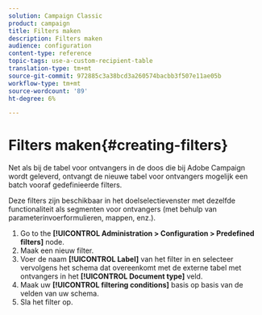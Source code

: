 ```yaml
---
solution: Campaign Classic
product: campaign
title: Filters maken
description: Filters maken
audience: configuration
content-type: reference
topic-tags: use-a-custom-recipient-table
translation-type: tm+mt
source-git-commit: 972885c3a38bcd3a260574bacbb3f507e11ae05b
workflow-type: tm+mt
source-wordcount: '89'
ht-degree: 6%

---
```



# Filters maken{#creating-filters}

Net als bij de tabel voor ontvangers in de doos die bij Adobe Campaign wordt geleverd, ontvangt de nieuwe tabel voor ontvangers mogelijk een batch vooraf gedefinieerde filters.

Deze filters zijn beschikbaar in het doelselectievenster met dezelfde functionaliteit als segmenten voor ontvangers (met behulp van parameterinvoerformulieren, mappen, enz.).

1. Go to the **[!UICONTROL Administration > Configuration > Predefined filters]** node.
1. Maak een nieuw filter.
1. Voer de naam **[!UICONTROL Label]** van het filter in en selecteer vervolgens het schema dat overeenkomt met de externe tabel met ontvangers in het **[!UICONTROL Document type]** veld.
1. Maak uw **[!UICONTROL filtering conditions]** basis op basis van de velden van uw schema.
1. Sla het filter op.

